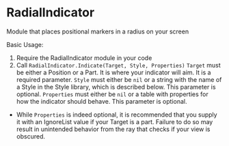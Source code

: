 # RadialIndicator
 Module that places positional markers in a radius on your screen

Basic Usage:
1. Require the RadialIndicator module in your code
2. Call `RadialIndicator.Indicate(Target, Style, Properties)`
    `Target` must be either a Position or a Part. It is where your indicator will aim. It is a required parameter.
    `Style` must either be `nil` or a string with the name of a Style in the Style library, which is described below. This parameter is optional.
    `Properties` must either be `nil` or a table with properties for how the indicator should behave. This parameter is optional.
* While `Properties` is indeed optional, it is recommended that you supply it with an IgnoreList value if your Target is a part. Failure to do so may result in unintended behavior from the ray that checks if your view is obscured.